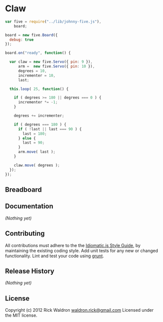 # Claw

```javascript
var five = require("../lib/johnny-five.js"),
    board;

board = new five.Board({
  debug: true
});

board.on("ready", function() {

  var claw = new five.Servo({ pin: 9 }),
      arm =  new five.Servo({ pin: 10 }),
      degrees = 10,
      incrementer = 10,
      last;

  this.loop( 25, function() {

    if ( degrees >= 180 || degrees === 0 ) {
      incrementer *= -1;
    }

    degrees += incrementer;

    if ( degrees === 180 ) {
      if ( !last || last === 90 ) {
        last = 180;
      } else {
        last = 90;
      }
      arm.move( last );
    }

    claw.move( degrees );
  });
});

```

## Breadboard




## Documentation

_(Nothing yet)_









## Contributing
All contributions must adhere to the the [Idiomatic.js Style Guide](https://github.com/rwldrn/idiomatic.js),
by maintaining the existing coding style. Add unit tests for any new or changed functionality. Lint and test your code using [grunt](https://github.com/cowboy/grunt).

## Release History
_(Nothing yet)_

## License
Copyright (c) 2012 Rick Waldron <waldron.rick@gmail.com>
Licensed under the MIT license.
